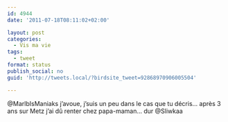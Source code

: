 ```yaml
---
id: 4944
date: '2011-07-18T08:11:02+02:00'

layout: post
categories:
  - Vis ma vie
tags:
  - tweet
format: status
publish_social: no
guid: 'http://tweets.local/?birdsite_tweet=92868970906005504'

---
```


@MarlbIsManiaks j’avoue, j’suis un peu dans le cas que tu décris… après 3 ans sur Metz j’ai dû renter chez papa-maman… dur @Sliwkaa